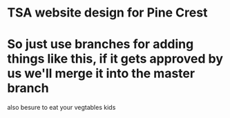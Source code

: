 # TSA website design for Pine Crest
# So just use branches for adding things like this, if it gets approved by us we'll merge it into the master branch
also besure to eat your vegtables kids
